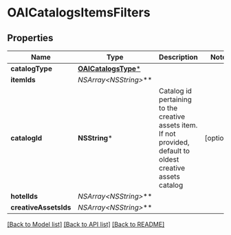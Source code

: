 # OAICatalogsItemsFilters

## Properties
Name | Type | Description | Notes
------------ | ------------- | ------------- | -------------
**catalogType** | [**OAICatalogsType***](OAICatalogsType.md) |  | 
**itemIds** | **NSArray&lt;NSString*&gt;*** |  | 
**catalogId** | **NSString*** | Catalog id pertaining to the creative assets item. If not provided, default to oldest creative assets catalog | [optional] 
**hotelIds** | **NSArray&lt;NSString*&gt;*** |  | 
**creativeAssetsIds** | **NSArray&lt;NSString*&gt;*** |  | 

[[Back to Model list]](../README.md#documentation-for-models) [[Back to API list]](../README.md#documentation-for-api-endpoints) [[Back to README]](../README.md)


